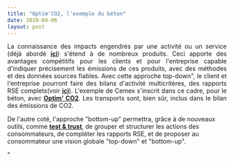 ```yaml
---
title: "Optim'CO2, l'exemple du béton"
date: 2010-04-06
layout: post
---
```


<p style="text-align: justify">La connaissance des impacts engendrés par une activité ou un service (déjà abordé <strong><span style="text-decoration: underline"><a href="/2010/01/quand-viendra-lheure-de-la-connaissance-des-emissions-reelles.html" target="_blank">ici</a></span></strong>) s'étend à de nombreux produits. Ceci apporte des avantages compétitifs pour les clients et pour l'entreprise capable d'indiquer précisement les émissions de ces produits, avec des méthodes et des données sources fiables. Avec cette approche top-down", le client et l'entreprise pourront faire des bilans d'activité multicritères, des rapports RSE complets(voir <strong><span style=""text-decoration: underline""><a href=""/2010/01/la-responsabilite-sociale-de-lentreprise-et-les-tic.html"" target=""_blank"">ici</a></span></strong>). L'exemple de Cemex s'inscrit dans ce cadre, pour le béton, avec <strong><span style=""text-decoration: underline""><a href=""http://www.cemexbetons.fr/optimco2/index.html"" target=""_blank"">Optim' CO2</a></span></strong>. Les transports sont, bien sûr, inclus dans le bilan des émissions de CO2.</p> <p style=""text-align: justify""><a href=""/wp-content/uploads/sites/6/old/6a0120a66d2ad4970b0133ec7ea243970b-pi.jpg"" rel=""lightbox""><img alt=""Cemex"" border=""0"" class=""asset asset-image at-xid-6a0120a66d2ad4970b0133ec7ea243970b "" src=""/wp-content/uploads/sites/6/old/6a0120a66d2ad4970b0133ec7ea243970b-500pi.jpg"" title=""Cemex"" /></a> <br /> De l'autre coté, l'approche "bottom-up" permettra, grâce à de nouveaux outils, comme <strong><span style=""text-decoration: underline""><a href=""http://www.testntrust.com/index.seam"" target=""_blank"">test & trust</a></span></strong>, de grouper et structurer les actions des consommateurs, de compléter les rapports RSE, et de proposer au consommateur une vision globale "top-down" et "bottom-up".</p>"